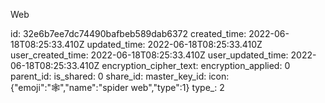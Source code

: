 Web

id: 32e6b7ee7dc74490bafbeb589dab6372
created_time: 2022-06-18T08:25:33.410Z
updated_time: 2022-06-18T08:25:33.410Z
user_created_time: 2022-06-18T08:25:33.410Z
user_updated_time: 2022-06-18T08:25:33.410Z
encryption_cipher_text: 
encryption_applied: 0
parent_id: 
is_shared: 0
share_id: 
master_key_id: 
icon: {"emoji":"🕸️","name":"spider web","type":1}
type_: 2